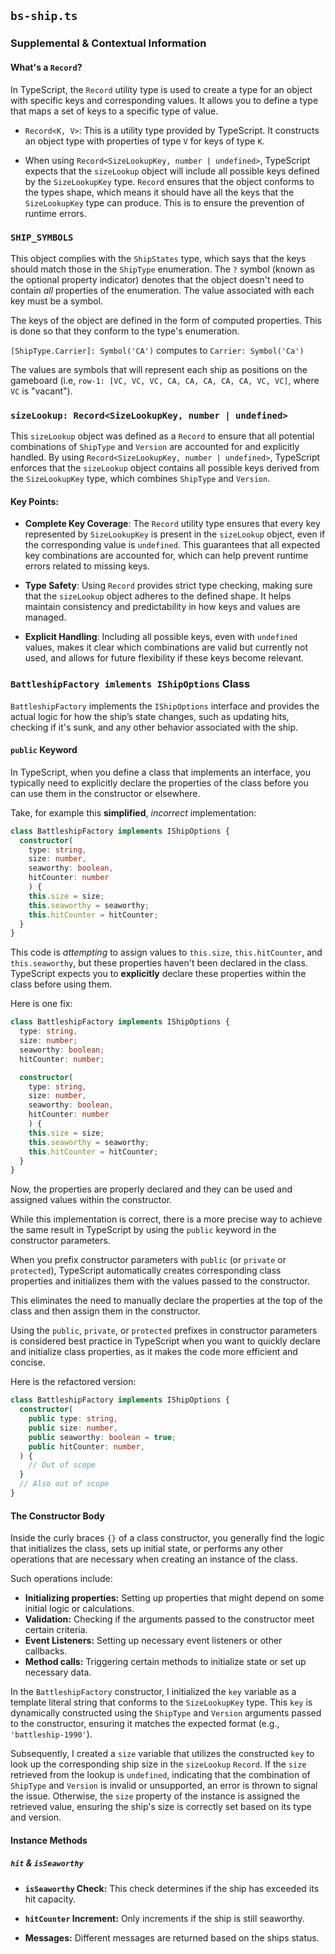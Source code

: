 ## `bs-ship.ts`

### Supplemental & Contextual Information

#### What's a `Record`?

In TypeScript, the `Record` utility type is used to create a type for an object with specific keys and corresponding values. It allows you to define a type that maps a set of keys to a specific type of value. 

* `Record<K, V>`: This is a utility type provided by TypeScript. It constructs an object type with properties of type `V` for keys of type `K`.

* When using `Record<SizeLookupKey, number | undefined>`, TypeScript expects that the `sizeLookup` object will include all possible keys defined by the `SizeLookupKey` type. `Record` ensures that the object conforms to the types shape, which means it should have all the keys that the `SizeLookupKey` type can produce. This is to ensure the prevention of runtime errors.

### `SHIP_SYMBOLS` 

This object complies with the `ShipStates` type, which says that the keys should match those in the `ShipType` enumeration. The `?` symbol (known as the optional property indicator) denotes that the object doesn't need to contain _all_ properties of the enumeration. The value associated with each key must be a symbol. 

The keys of the object are defined in the form of computed properties. This is done so that they conform to the type's enumeration.

`[ShipType.Carrier]: Symbol('CA')` computes to `Carrier: Symbol('Ca')`

The values are symbols that will represent each ship as positions on the gameboard (i.e, `row-1: [VC, VC, VC, CA, CA, CA, CA, CA, VC, VC]`, where `VC` is "vacant").

### `sizeLookup: Record<SizeLookupKey, number | undefined>`

This `sizeLookup` object was defined as a `Record` to ensure that all potential combinations of `ShipType` and `Version` are accounted for and explicitly handled. By using `Record<SizeLookupKey, number | undefined>`, TypeScript enforces that the `sizeLookup` object contains all possible keys derived from the `SizeLookupKey` type, which combines `ShipType` and `Version`. 

#### Key Points:

- **Complete Key Coverage**: The `Record` utility type ensures that every key represented by `SizeLookupKey` is present in the `sizeLookup` object, even if the corresponding value is `undefined`. This guarantees that all expected key combinations are accounted for, which can help prevent runtime errors related to missing keys.

- **Type Safety**: Using `Record` provides strict type checking, making sure that the `sizeLookup` object adheres to the defined shape. It helps maintain consistency and predictability in how keys and values are managed.

- **Explicit Handling**: Including all possible keys, even with `undefined` values, makes it clear which combinations are valid but currently not used, and allows for future flexibility if these keys become relevant.

### `BattleshipFactory imlements IShipOptions` Class

`BattleshipFactory` implements the `IShipOptions` interface and provides the actual logic for how the ship’s state changes, such as updating hits, checking if it's sunk, and any other behavior associated with the ship.

#### `public` Keyword 

In TypeScript, when you define a class that implements an interface, you typically need to explicitly declare the properties of the class before you can use them in the constructor or elsewhere.

Take, for example this **simplified**, _incorrect_ implementation:

``` typescript
class BattleshipFactory implements IShipOptions {
  constructor(
    type: string, 
    size: number, 
    seaworthy: boolean,
    hitCounter: number 
    ) {
    this.size = size;
    this.seaworthy = seaworthy;
    this.hitCounter = hitCounter;
  }
}
```

This code is _attempting_ to assign values to `this.size`, `this.hitCounter`, and `this.seaworthy`, but these properties haven't been declared in the class. TypeScript expects you to **explicitly** declare these properties within the class before using them.

Here is one fix:

``` typescript
class BattleshipFactory implements IShipOptions {
  type: string, 
  size: number;
  seaworthy: boolean;
  hitCounter: number;

  constructor(
    type: string, 
    size: number, 
    seaworthy: boolean,
    hitCounter: number
    ) {
    this.size = size;
    this.seaworthy = seaworthy;
    this.hitCounter = hitCounter;
  }
}
```

Now, the properties are properly declared and they can be used and assigned values within the constructor. 

While this implementation is correct, there is a more precise way to achieve the same result in TypeScript by using the `public` keyword in the constructor parameters. 

When you prefix constructor parameters with `public` (or `private` or `protected`), TypeScript automatically creates corresponding class properties and initializes them with the values passed to the constructor.

This eliminates the need to manually declare the properties at the top of the class and then assign them in the constructor. 

Using the `public`, `private`, or `protected` prefixes in constructor parameters is considered best practice in TypeScript when you want to quickly declare and initialize class properties, as it makes the code more efficient and concise.

Here is the refactored version:

``` typescript
class BattleshipFactory implements IShipOptions {
  constructor(
    public type: string,
    public size: number,
    public seaworthy: boolean = true;
    public hitCounter: number,
  ) {
    // Out of scope
  }
  // Also out of scope 
}
```

#### The Constructor Body

Inside the curly braces `{}` of a class constructor, you generally find the logic that initializes the class, sets up initial state, or performs any other operations that are necessary when creating an instance of the class. 

Such operations include:
  * **Initializing properties:** Setting up properties that might depend on some initial logic or calculations.
  * **Validation:** Checking if the arguments passed to the constructor meet certain criteria.
  * **Event Listeners:** Setting up necessary event listeners or other callbacks.
  * **Method calls:** Triggering certain methods to initialize state or set up necessary data.

In the `BattleshipFactory` constructor, I initialized the `key` variable as a template literal string that conforms to the `SizeLookupKey` type. This `key` is dynamically constructed using the `ShipType` and `Version` arguments passed to the constructor, ensuring it matches the expected format (e.g., `'battleship-1990'`).

Subsequently, I created a `size` variable that utilizes the constructed `key` to look up the corresponding ship size in the `sizeLookup` `Record`. If the `size` retrieved from the lookup is `undefined`, indicating that the combination of `ShipType` and `Version` is invalid or unsupported, an error is thrown to signal the issue. Otherwise, the `size` property of the instance is assigned the retrieved value, ensuring the ship's size is correctly set based on its type and version.

#### Instance Methods

##### `hit` & `isSeaworthy`

* **`isSeaworthy` Check:** This check determines if the ship has exceeded its hit capacity.

* **`hitCounter` Increment:** Only increments if the ship is still seaworthy.

* **Messages:** Different messages are returned based on the ships status.

